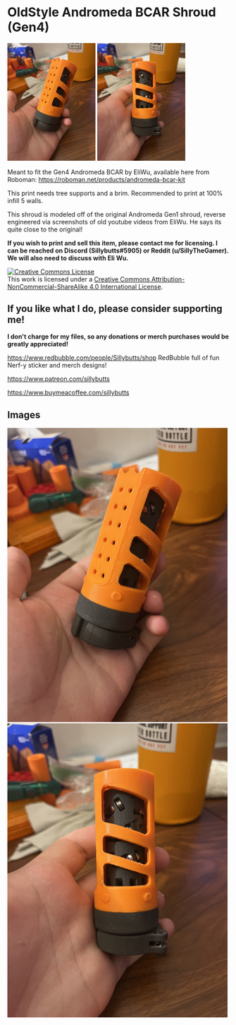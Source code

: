# OldStyle Andromeda BCAR Shroud (Gen4)

<img src="NewAndromedaOldStyle1.jpg" width="200"> <img src="NewAndromedaOldStyle2.jpg" width="200">


Meant to fit the Gen4 Andromeda BCAR by EliWu, available here from Roboman: https://roboman.net/products/andromeda-bcar-kit

This print needs tree supports and a brim. Recommended to print at 100% infill 5 walls.

This shroud is modeled off of the original Andromeda Gen1 shroud, reverse engineered via screenshots of old youtube videos from EliWu. He says its quite close to the original!

**If you wish to print and sell this item, please contact me for licensing. I can be reached on Discord (Sillybutts#5905) or Reddit (u/SillyTheGamer). We will also need to discuss with Eli Wu.**

<a rel="license" href="http://creativecommons.org/licenses/by-nc-sa/4.0/"><img alt="Creative Commons License" style="border-width:0" src="https://i.creativecommons.org/l/by-nc-sa/4.0/88x31.png" /></a><br />This work is licensed under a <a rel="license" href="http://creativecommons.org/licenses/by-nc-sa/4.0/">Creative Commons Attribution-NonCommercial-ShareAlike 4.0 International License</a>.


## If you like what I do, please consider supporting me!

**I don't charge for my files, so any donations or merch purchases would be greatly appreciated!**

https://www.redbubble.com/people/Sillybutts/shop RedBubble full of fun Nerf-y sticker and merch designs!  

https://www.patreon.com/sillybutts 

https://www.buymeacoffee.com/sillybutts 



## Images

<img src="NewAndromedaOldStyle1.jpg" width="500">
<img src="NewAndromedaOldStyle2.jpg" width="500">
